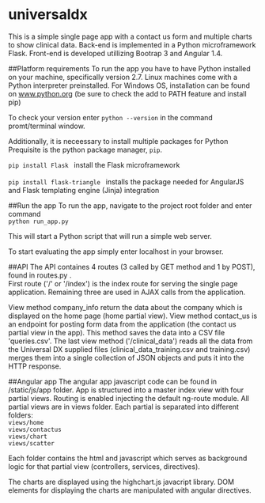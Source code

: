 # universaldx

This is a simple single page app with a contact us form and multiple charts to show clinical data.
Back-end is implemented in a Python microframework Flask. Front-end is developed utillizing Bootrap 3 and Angular 1.4.

##Platform requirements 
To run the app you have to have Python installed on your machine, specifically version 2.7.
Linux machines come with a Python interpreter preinstalled. For Windows OS, installation can be found on
www.python.org (be sure to check the add to PATH feature and install pip)

To check your version enter
<code>python --version</code>
in the command promt/terminal window.

Additionally, it is neceessary to install multiple packages for Python <br>
Prequisite is the python package manager, <code>pip</code>.

<code>pip install Flask </code>  install the Flask microframework<br>   
<code>pip install flask-triangle </code> installs the package needed for AngularJS and Flask templating engine (Jinja) integration

##Run the app
To run the app, navigate to the project root folder and enter command
<br> <code>python run_app.py </code>

This will start a Python script that will run a simple web server.<br>

To start evaluating the app simply enter localhost in your browser. <br>

##API
The API containes 4 routes (3 called by GET method and 1  by POST), found in routes.py . <br>
First route ('/' or '/index')  is the index route for serving the single page application. Remaining three are used in AJAX calls
from the application. 

View method company_info return the data about the company which is displayed on the home page (home partial view).
View method contact_us is an endpoint for posting form data from the application (the contact us partial view in the app).
This method saves the data into a CSV file 'queries.csv'. 
The last view method ('/clinical_data') reads all the data from the Universal DX supplied files (clinical_data_training.csv and training.csv) merges them into a single collection of JSON objects and puts it into the HTTP response.

##Angular app
The angular app javascript code can be found in /static/js/app folder. 
App is structured into a master index view with four partial views. Routing is enabled injecting the default ng-route module.
All partial views are in views folder. Each partial is separated into different folders:<br>
<code>views/home </code><br>
<code>views/contactus </code> <br> 
<code>views/chart </code><br>
<code>views/scatter </code><br>

Each folder contains the html and javascript which serves as background logic for that partial view (controllers, services, directives).

The charts are displayed using the highchart.js javacript library. DOM elements for displaying the charts are manipulated with 
angular directives. 









